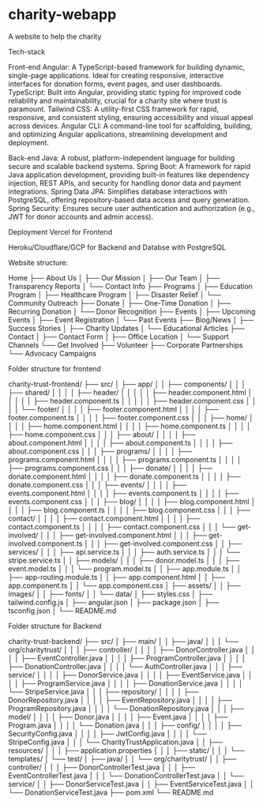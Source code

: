 # charity-webapp
A website to help the charity

Tech-stack

Front-end
Angular: A TypeScript-based framework for building dynamic, single-page applications. Ideal for creating responsive, interactive interfaces for donation forms, event pages, and user dashboards.
TypeScript: Built into Angular, providing static typing for improved code reliability and maintainability, crucial for a charity site where trust is paramount.
Tailwind CSS: A utility-first CSS framework for rapid, responsive, and consistent styling, ensuring accessibility and visual appeal across devices.
Angular CLI: A command-line tool for scaffolding, building, and optimizing Angular applications, streamlining development and deployment.

Back-end
Java: A robust, platform-independent language for building secure and scalable backend systems.
Spring Boot: A framework for rapid Java application development, providing built-in features like dependency injection, REST APIs, and security for handling donor data and payment integrations.
Spring Data JPA: Simplifies database interactions with PostgreSQL, offering repository-based data access and query generation.
Spring Security: Ensures secure user authentication and authorization (e.g., JWT for donor accounts and admin access).

Deployment
Vercel for Frontend

Heroku/Cloudflare/GCP for Backend and Databse with PostgreSQL

Website structure:

Home
├── About Us
│   ├── Our Mission
│   ├── Our Team
│   ├── Transparency Reports
│   └── Contact Info
├── Programs
│   ├── Education Program
│   ├── Healthcare Program
│   ├── Disaster Relief
│   └── Community Outreach
├── Donate
│   ├── One-Time Donation
│   ├── Recurring Donation
│   └── Donor Recognition
├── Events
│   ├── Upcoming Events
│   ├── Event Registration
│   └── Past Events
├── Blog/News
│   ├── Success Stories
│   ├── Charity Updates
│   └── Educational Articles
├── Contact
│   ├── Contact Form
│   ├── Office Location
│   └── Support Channels
└── Get Involved
    ├── Volunteer
    ├── Corporate Partnerships
    └── Advocacy Campaigns

Folder structure for frontend 

charity-trust-frontend/
├── src/
│   ├── app/
│   │   ├── components/
│   │   │   ├── shared/
│   │   │   │   ├── header/
│   │   │   │   │   ├── header.component.html
│   │   │   │   │   ├── header.component.ts
│   │   │   │   │   ├── header.component.css
│   │   │   │   └── footer/
│   │   │   │       ├── footer.component.html
│   │   │   │       ├── footer.component.ts
│   │   │   │       ├── footer.component.css
│   │   │   ├── home/
│   │   │   │   ├── home.component.html
│   │   │   │   ├── home.component.ts
│   │   │   │   ├── home.component.css
│   │   │   ├── about/
│   │   │   │   ├── about.component.html
│   │   │   │   ├── about.component.ts
│   │   │   │   ├── about.component.css
│   │   │   ├── programs/
│   │   │   │   ├── programs.component.html
│   │   │   │   ├── programs.component.ts
│   │   │   │   ├── programs.component.css
│   │   │   ├── donate/
│   │   │   │   ├── donate.component.html
│   │   │   │   ├── donate.component.ts
│   │   │   │   ├── donate.component.css
│   │   │   ├── events/
│   │   │   │   ├── events.component.html
│   │   │   │   ├── events.component.ts
│   │   │   │   ├── events.component.css
│   │   │   ├── blog/
│   │   │   │   ├── blog.component.html
│   │   │   │   ├── blog.component.ts
│   │   │   │   ├── blog.component.css
│   │   │   ├── contact/
│   │   │   │   ├── contact.component.html
│   │   │   │   ├── contact.component.ts
│   │   │   │   ├── contact.component.css
│   │   │   └── get-involved/
│   │   │       ├── get-involved.component.html
│   │   │       ├── get-involved.component.ts
│   │   │       ├── get-involved.component.css
│   │   ├── services/
│   │   │   ├── api.service.ts
│   │   │   ├── auth.service.ts
│   │   │   └── stripe.service.ts
│   │   ├── models/
│   │   │   ├── donor.model.ts
│   │   │   ├── event.model.ts
│   │   │   └── program.model.ts
│   │   ├── app.module.ts
│   │   ├── app-routing.module.ts
│   │   ├── app.component.html
│   │   ├── app.component.ts
│   │   └── app.component.css
│   ├── assets/
│   │   ├── images/
│   │   ├── fonts/
│   │   └── data/
│   ├── styles.css
│   ├── tailwind.config.js
│   ├── angular.json
│   ├── package.json
│   ├── tsconfig.json
│   └── README.md


Folder structure for Backend

charity-trust-backend/
├── src/
│   ├── main/
│   │   ├── java/
│   │   │   └── org/charitytrust/
│   │   │       ├── controller/
│   │   │       │   ├── DonorController.java
│   │   │       │   ├── EventController.java
│   │   │       │   ├── ProgramController.java
│   │   │       │   ├── DonationController.java
│   │   │       │   └── AuthController.java
│   │   │       ├── service/
│   │   │       │   ├── DonorService.java
│   │   │       │   ├── EventService.java
│   │   │       │   ├── ProgramService.java
│   │   │       │   ├── DonationService.java
│   │   │       │   └── StripeService.java
│   │   │       ├── repository/
│   │   │       │   ├── DonorRepository.java
│   │   │       │   ├── EventRepository.java
│   │   │       │   ├── ProgramRepository.java
│   │   │       │   └── DonationRepository.java
│   │   │       ├── model/
│   │   │       │   ├── Donor.java
│   │   │       │   ├── Event.java
│   │   │       │   ├── Program.java
│   │   │       │   └── Donation.java
│   │   │       ├── config/
│   │   │       │   ├── SecurityConfig.java
│   │   │       │   ├── JwtConfig.java
│   │   │       │   └── StripeConfig.java
│   │   │       └── CharityTrustApplication.java
│   │   ├── resources/
│   │   │   ├── application.properties
│   │   │   ├── static/
│   │   │   └── templates/
│   └── test/
│       ├── java/
│       │   └── org/charitytrust/
│       │       ├── controller/
│       │       │   ├── DonorControllerTest.java
│       │       │   ├── EventControllerTest.java
│       │       │   └── DonationControllerTest.java
│       │       └── service/
│       │           ├── DonorServiceTest.java
│       │           ├── EventServiceTest.java
│       │           └── DonationServiceTest.java
├── pom.xml
└── README.md

